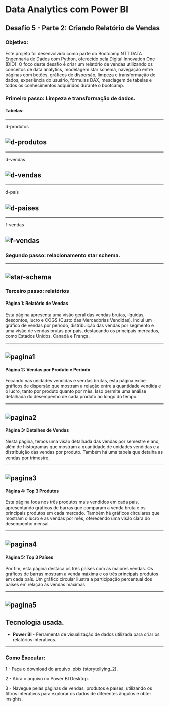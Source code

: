<h1>Data Analytics com Power BI</h1> 

<h2>Desafio 5 - Parte 2: Criando Relatório de Vendas</h2>

<h3>Objetivo:</h3>

<p>Este projeto foi desenvolvido como parte do Bootcamp NTT DATA Engenharia de Dados com Python, oferecido pela Digital Innovation One (DIO). O foco deste desafio é criar um relatório de vendas utilizando os conceitos de data analytics, modelagem star schema, navegação entre páginas com botões, gráficos de dispersão, limpeza e transformação de dados, experiência do usuário, fórmulas DAX, mesclagem de tabelas e todos os conhecimentos adquiridos durante o bootcamp.</p>

<h3>Primeiro passo: Limpeza e transformação de dados.</h3>
<h4> Tabelas:</h4>

-------------------------------------------------------
<p>d-produtos</p>

![d-produtos](https://github.com/user-attachments/assets/6e1ec09c-2524-4b80-8714-a327fedc423b)
-------------------------------------------------------

-------------------------------------------------------
<p>d-vendas</p>

![d-vendas](https://github.com/user-attachments/assets/d19a3242-9291-4a99-9490-09acbe01081a)
-------------------------------------------------------

-------------------------------------------------------
<p>d-país</p>

![d-paises](https://github.com/user-attachments/assets/413cbeb4-38e1-4a74-8ffb-de2acaa4e49e)
-------------------------------------------------------

-------------------------------------------------------
<p>f-vendas</p>

![f-vendas](https://github.com/user-attachments/assets/5079ce67-ba8c-480d-bbe0-6c526814d4a1)
-------------------------------------------------------

<h3> Segundo passo: relacionamento star schema. </h3>

-------------------------------------------------------
![star-schema](https://github.com/user-attachments/assets/45acf282-fbb5-4760-b457-e9b7383f29f9)
-------------------------------------------------------

<h3>Terceiro passo: relatórios</h3>

<h4>Página 1: Relatório de Vendas</h4>

<p>Esta página apresenta uma visão geral das vendas brutas, líquidas, descontos, lucro e COGS (Custo das Mercadorias Vendidas). Inclui um gráfico de vendas por período, distribuição das vendas por segmento e uma visão de vendas brutas por país, destacando os principais mercados, como Estados Unidos, Canadá e França.</p>

-------------------------------------------------------
![pagina1](https://github.com/user-attachments/assets/be400db4-b3f4-46c9-aa44-033921d247d2)
-------------------------------------------------------

<h4>Página 2: Vendas por Produto e Período</h4>

<p>Focando nas unidades vendidas e vendas brutas, esta página exibe gráficos de dispersão que mostram a relação entre a quantidade vendida e o lucro, tanto por produto quanto por mês. Isso permite uma análise detalhada do desempenho de cada produto ao longo do tempo.</p>

-------------------------------------------------------
![pagina2](https://github.com/user-attachments/assets/0cc749ca-85e3-4766-89a6-10bf0496aab7)
-------------------------------------------------------

<h4>Página 3: Detalhes de Vendas</h4>

<p>Nesta página, temos uma visão detalhada das vendas por semestre e ano, além de histogramas que mostram a quantidade de unidades vendidas e a distribuição das vendas por produto. Também há uma tabela que detalha as vendas por trimestre.</p>

-------------------------------------------------------
![pagina3](https://github.com/user-attachments/assets/b2b02bd1-96b6-4796-b428-fa5d7cd96aa8)
-------------------------------------------------------

<h4>Página 4: Top 3 Produtos</h4>

<p>Esta página foca nos três produtos mais vendidos em cada país, apresentando gráficos de barras que comparam a venda bruta e os principais produtos em cada mercado. Também há gráficos circulares que mostram o lucro e as vendas por mês, oferecendo uma visão clara do desempenho mensal.</p>

-------------------------------------------------------
![pagina4](https://github.com/user-attachments/assets/edd81bda-88fe-48d9-a4ad-14e6c08bf472)
-------------------------------------------------------

<h4>Página 5: Top 3 Países</h4>

<p>Por fim, esta página destaca os três países com as maiores vendas. Os gráficos de barras mostram a venda máxima e os três principais produtos em cada país. Um gráfico circular ilustra a participação percentual dos países em relação às vendas máximas.</p>

-------------------------------------------------------
![pagina5](https://github.com/user-attachments/assets/75b9bba9-05aa-437b-b33e-25ba008ba1c3)
-------------------------------------------------------

## Tecnologia usada.

- **Power BI** - Ferramenta de visualização de dados utilizada para criar os relatórios interativos.
-----------------------------------------------------------
### Como Executar:

1 - Faça o download do arquivo .pbix (storytellying_2).

2 - Abra o arquivo no Power BI Desktop.

3 - Navegue pelas páginas de vendas, produtos e países, utilizando os filtros interativos para explorar os dados de diferentes ângulos e obter insights.
